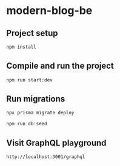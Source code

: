 # modern-blog-be

## Project setup

```bash
npm install
```

## Compile and run the project

```bash
npm run start:dev
```

## Run migrations
```bash
npx prisma migrate deploy
```
```bash
npm run db:seed
```

## Visit GraphQL playground
```bash
http://localhost:3001/graphql
```
